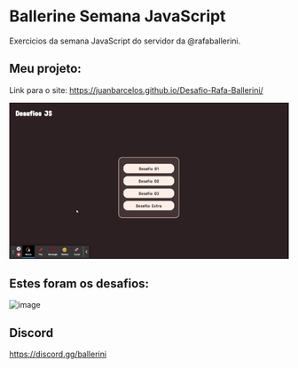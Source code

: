 # Ballerine Semana JavaScript

Exercicios da semana JavaScript do servidor da @rafaballerini.

## Meu projeto:
Link para o site: https://juanbarcelos.github.io/Desafio-Rafa-Ballerini/

<img src="./Desafio JS.gif" alt="Markdown Monster icon"/>

## Estes foram os desafios:

![image](https://cdn.discordapp.com/attachments/940273848614518805/940373743870558249/tech_da_semana_-_js.png)

## Discord
https://discord.gg/ballerini